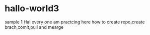 # hallo-world3
sample 1
Hai every one am practcing here how to create repo,create brach,comit,pull and mearge
